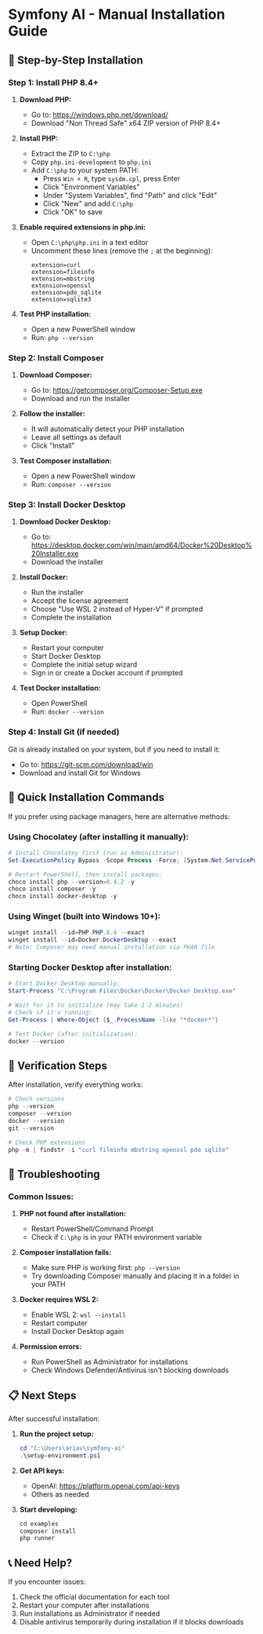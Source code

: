 # Symfony AI - Manual Installation Guide

## 🔧 Step-by-Step Installation

### Step 1: Install PHP 8.4+

1. **Download PHP:**
   - Go to: https://windows.php.net/download/
   - Download "Non Thread Safe" x64 ZIP version of PHP 8.4+

2. **Install PHP:**
   - Extract the ZIP to `C:\php`
   - Copy `php.ini-development` to `php.ini`
   - Add `C:\php` to your system PATH:
     - Press `Win + R`, type `sysdm.cpl`, press Enter
     - Click "Environment Variables"
     - Under "System Variables", find "Path" and click "Edit"
     - Click "New" and add `C:\php`
     - Click "OK" to save

3. **Enable required extensions in php.ini:**
   - Open `C:\php\php.ini` in a text editor
   - Uncomment these lines (remove the `;` at the beginning):
     ```
     extension=curl
     extension=fileinfo
     extension=mbstring
     extension=openssl
     extension=pdo_sqlite
     extension=sqlite3
     ```

4. **Test PHP installation:**
   - Open a new PowerShell window
   - Run: `php --version`

### Step 2: Install Composer

1. **Download Composer:**
   - Go to: https://getcomposer.org/Composer-Setup.exe
   - Download and run the installer

2. **Follow the installer:**
   - It will automatically detect your PHP installation
   - Leave all settings as default
   - Click "Install"

3. **Test Composer installation:**
   - Open a new PowerShell window
   - Run: `composer --version`

### Step 3: Install Docker Desktop

1. **Download Docker Desktop:**
   - Go to: https://desktop.docker.com/win/main/amd64/Docker%20Desktop%20Installer.exe
   - Download the installer

2. **Install Docker:**
   - Run the installer
   - Accept the license agreement
   - Choose "Use WSL 2 instead of Hyper-V" if prompted
   - Complete the installation

3. **Setup Docker:**
   - Restart your computer
   - Start Docker Desktop
   - Complete the initial setup wizard
   - Sign in or create a Docker account if prompted

4. **Test Docker installation:**
   - Open PowerShell
   - Run: `docker --version`

### Step 4: Install Git (if needed)

Git is already installed on your system, but if you need to install it:
- Go to: https://git-scm.com/download/win
- Download and install Git for Windows

## 🚀 Quick Installation Commands

If you prefer using package managers, here are alternative methods:

### Using Chocolatey (after installing it manually):
```powershell
# Install Chocolatey first (run as Administrator):
Set-ExecutionPolicy Bypass -Scope Process -Force; [System.Net.ServicePointManager]::SecurityProtocol = [System.Net.ServicePointManager]::SecurityProtocol -bor 3072; iex ((New-Object System.Net.WebClient).DownloadString('https://community.chocolatey.org/install.ps1'))

# Restart PowerShell, then install packages:
choco install php --version=8.4.2 -y
choco install composer -y
choco install docker-desktop -y
```

### Using Winget (built into Windows 10+):
```powershell
winget install --id=PHP.PHP.8.4 --exact
winget install --id=Docker.DockerDesktop --exact
# Note: Composer may need manual installation via PHAR file
```

### Starting Docker Desktop after installation:
```powershell
# Start Docker Desktop manually:
Start-Process "C:\Program Files\Docker\Docker\Docker Desktop.exe"

# Wait for it to initialize (may take 1-2 minutes)
# Check if it's running:
Get-Process | Where-Object {$_.ProcessName -like "*docker*"}

# Test Docker (after initialization):
docker --version
```

## 🧪 Verification Steps

After installation, verify everything works:

```powershell
# Check versions
php --version
composer --version
docker --version
git --version

# Check PHP extensions
php -m | findstr -i "curl fileinfo mbstring openssl pdo sqlite"
```

## 🔧 Troubleshooting

### Common Issues:

1. **PHP not found after installation:**
   - Restart PowerShell/Command Prompt
   - Check if `C:\php` is in your PATH environment variable

2. **Composer installation fails:**
   - Make sure PHP is working first: `php --version`
   - Try downloading Composer manually and placing it in a folder in your PATH

3. **Docker requires WSL 2:**
   - Enable WSL 2: `wsl --install`
   - Restart computer
   - Install Docker Desktop again

4. **Permission errors:**
   - Run PowerShell as Administrator for installations
   - Check Windows Defender/Antivirus isn't blocking downloads

## 📋 Next Steps

After successful installation:

1. **Run the project setup:**
   ```powershell
   cd "C:\Users\ariav\symfony-ai"
   .\setup-environment.ps1
   ```

2. **Get API keys:**
   - OpenAI: https://platform.openai.com/api-keys
   - Others as needed

3. **Start developing:**
   ```powershell
   cd examples
   composer install
   php runner
   ```

## 📞 Need Help?

If you encounter issues:
1. Check the official documentation for each tool
2. Restart your computer after installations
3. Run installations as Administrator if needed
4. Disable antivirus temporarily during installation if it blocks downloads
